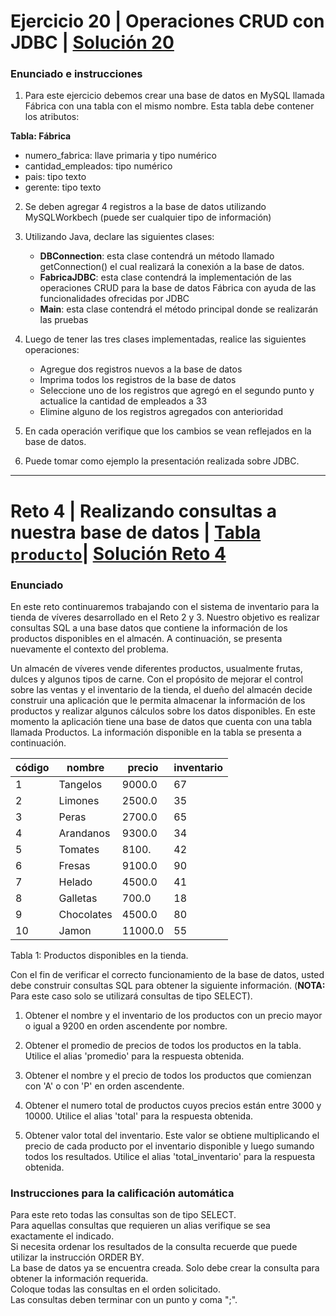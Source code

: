 # Ejercicio 20 | Operaciones CRUD con JDBC | [Solución 20](https://github.com/dsernag/MisionTICUSA2022/blob/main/Ciclo2Java/Semana4/Ejercicio20.java)
### Enunciado e instrucciones
1. Para este ejercicio debemos crear una base de datos en MySQL llamada Fábrica con una tabla con el mismo nombre. Esta tabla debe contener los atributos:

**Tabla: Fábrica**
* numero_fabrica: llave primaria y tipo numérico
* cantidad_empleados: tipo numérico
* pais: tipo texto
* gerente: tipo texto

2. Se deben agregar 4 registros a la base de datos utilizando MySQLWorkbech (puede ser cualquier tipo de información)

3. Utilizando Java, declare las siguientes clases:
    * **DBConnection**: esta clase contendrá un método llamado getConnection() el cual
realizará la conexión a la base de datos.
    * **FabricaJDBC**: esta clase contendrá la implementación de las operaciones CRUD
para la base de datos Fábrica con ayuda de las funcionalidades ofrecidas por JDBC
    * **Main**: esta clase contendrá el método principal donde se realizarán las pruebas

4. Luego de tener las tres clases implementadas, realice las siguientes operaciones:
    * Agregue dos registros nuevos a la base de datos
    * Imprima todos los registros de la base de datos
    * Seleccione uno de los registros que agregó en el segundo punto y actualice la cantidad de empleados a 33
    * Elimine alguno de los registros agregados con anterioridad

5. En cada operación verifique que los cambios se vean reflejados en la base de datos.

6. Puede tomar como ejemplo la presentación realizada sobre JDBC.
___

# Reto 4 | Realizando consultas a nuestra base de datos | [Tabla `producto`](https://github.com/dsernag/MisionTICUSA2022/blob/main/Ciclo2Java/Semana4/producto.sql)| [Solución Reto 4](https://github.com/dsernag/MisionTICUSA2022/blob/main/Ciclo2Java/Semana4/Reto4.sql)
### Enunciado

En este reto continuaremos trabajando con el sistema de inventario para la tienda de víveres desarrollado en el Reto 2 y 3. Nuestro objetivo es realizar consultas SQL a una base datos que contiene la información de los productos disponibles en el almacén. A continuación, se presenta nuevamente el contexto del problema.

Un almacén de víveres vende diferentes productos, usualmente frutas, dulces y algunos tipos de carne. Con el propósito de mejorar el control sobre las ventas y el inventario de la tienda, el dueño del almacén decide construir una aplicación que le permita almacenar la información de los productos y realizar algunos cálculos sobre los datos disponibles. En este momento la aplicación tiene una base de datos que cuenta con una tabla llamada Productos. La información disponible en la tabla se presenta a continuación.

| código | nombre | precio | inventario |
| --- | --- | --- | --- |
| 1 | Tangelos | 9000.0 | 67 |
| 2 | Limones | 2500.0 | 35 |
| 3 | Peras | 2700.0 | 65 |
| 4 | Arandanos | 9300.0 | 34 |
| 5 | Tomates | 8100. | 42 |
| 6 | Fresas | 9100.0 | 90 |
| 7 | Helado | 4500.0 |	41 |
| 8 | Galletas | 700.0 | 18 |
| 9 | Chocolates | 4500.0 | 80 |
| 10 | Jamon | 11000.0 | 55 |
Tabla 1: Productos disponibles en la tienda.
<br>

Con el fin de verificar el correcto funcionamiento de la base de datos, usted debe construir consultas SQL para obtener la siguiente información. (**NOTA:** Para este caso solo se utilizará consultas de tipo SELECT).

1. Obtener el nombre y el inventario de los productos con un precio mayor o igual a 9200 en orden ascendente por nombre.

2. Obtener el promedio de precios de todos los productos en la tabla. Utilice el alias 'promedio' para la respuesta obtenida.

3. Obtener el nombre y el precio de todos los productos que comienzan con 'A' o con 'P' en orden ascendente.

4. Obtener el numero total de productos cuyos precios están entre 3000 y 10000. Utilice el alias 'total' para la respuesta obtenida.

5. Obtener valor total del inventario. Este valor se obtiene multiplicando el precio de cada producto por el inventario disponible y luego sumando todos los resultados. Utilice el alias 'total_inventario' para la respuesta obtenida.

### Instrucciones para la calificación automática
Para este reto todas las consultas son de tipo SELECT.<br> Para aquellas consultas que requieren un alias verifique se sea exactamente el indicado.<br> Si necesita ordenar los resultados de la consulta recuerde que puede utilizar la instrucción ORDER BY.<br> La base de datos ya se encuentra creada. Solo debe crear la consulta para obtener la información requerida.<br> Coloque todas las consultas en el orden solicitado.<br> Las consultas deben terminar con un punto y coma ";".